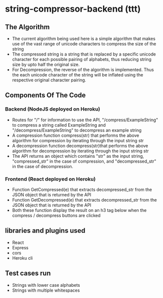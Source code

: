 # string-compressor-backend (ttt)


## The Algorithm
- The current algorithm being used here is a simple algorithm that makes use of the vast range of unicode characters to compress the size of the string
- The compressed string is a string that is replaced by a specific unicode character for each possible pairing of alphabets, thus reducing string size by upto half the original size.
- For Decompression, the reverse of the algorithm is implemented. Thus the each unicode character of the string will be inflated using the respective original character pairing.


## Components Of The Code

### Backend (NodeJS deployed on Heroku)
- Routes for "/" for information to use the API, "/compress/ExampleString" to compress a string called ExampleString and "/decompress/ExampleString" to decompress an example string
- A compression function compress(str) that performs the above algorithm for compression by iterating through the input string str
- A decompression function decompress(str)that performs the above algorithm for decompression by iterating through the input string str
- The API returns an object which contains "str" as the input string, "compressed_str" in the case of compression, and "decompressed_str" in the case of decompression.  

### Frontend (React deployed on Heroku)
- Function GetCompressed(e) that extracts decompressed_str from the JSON object that is returned by the API
- Function GetDecompressed(e) that extracts decompressed_str from the JSON object that is returned by the API
- Both these function display the result on an h3 tag below when the compress / decompress buttons are clicked

## libraries and plugins used
- React
- Express
- cors
- Heroku cli 


## Test cases run
- Strings with lower case alphabets
- Strings with multiple whitespaces
